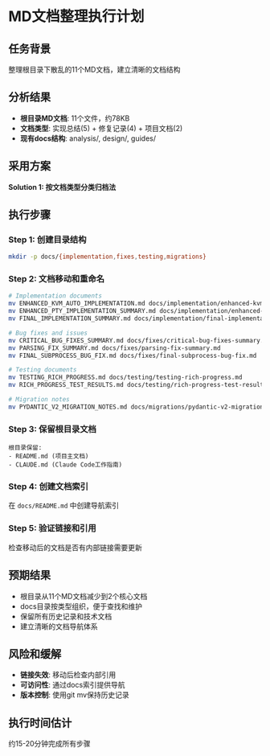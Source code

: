 # MD文档整理执行计划

## 任务背景
整理根目录下散乱的11个MD文档，建立清晰的文档结构

## 分析结果
- **根目录MD文档**: 11个文件，约78KB
- **文档类型**: 实现总结(5) + 修复记录(4) + 项目文档(2)
- **现有docs结构**: analysis/, design/, guides/

## 采用方案
**Solution 1: 按文档类型分类归档法**

## 执行步骤

### Step 1: 创建目录结构
```bash
mkdir -p docs/{implementation,fixes,testing,migrations}
```

### Step 2: 文档移动和重命名
```bash
# Implementation documents
mv ENHANCED_KVM_AUTO_IMPLEMENTATION.md docs/implementation/enhanced-kvm-auto-implementation.md
mv ENHANCED_PTY_IMPLEMENTATION_SUMMARY.md docs/implementation/enhanced-pty-implementation-summary.md
mv FINAL_IMPLEMENTATION_SUMMARY.md docs/implementation/final-implementation-summary.md

# Bug fixes and issues
mv CRITICAL_BUG_FIXES_SUMMARY.md docs/fixes/critical-bug-fixes-summary.md
mv PARSING_FIX_SUMMARY.md docs/fixes/parsing-fix-summary.md
mv FINAL_SUBPROCESS_BUG_FIX.md docs/fixes/final-subprocess-bug-fix.md

# Testing documents
mv TESTING_RICH_PROGRESS.md docs/testing/testing-rich-progress.md
mv RICH_PROGRESS_TEST_RESULTS.md docs/testing/rich-progress-test-results.md

# Migration notes
mv PYDANTIC_V2_MIGRATION_NOTES.md docs/migrations/pydantic-v2-migration-notes.md
```

### Step 3: 保留根目录文档
```
根目录保留:
- README.md (项目主文档)
- CLAUDE.md (Claude Code工作指南)
```

### Step 4: 创建文档索引
在 `docs/README.md` 中创建导航索引

### Step 5: 验证链接和引用
检查移动后的文档是否有内部链接需要更新

## 预期结果
- 根目录从11个MD文档减少到2个核心文档
- docs目录按类型组织，便于查找和维护
- 保留所有历史记录和技术文档
- 建立清晰的文档导航体系

## 风险和缓解
- **链接失效**: 移动后检查内部引用
- **可访问性**: 通过docs索引提供导航
- **版本控制**: 使用git mv保持历史记录

## 执行时间估计
约15-20分钟完成所有步骤